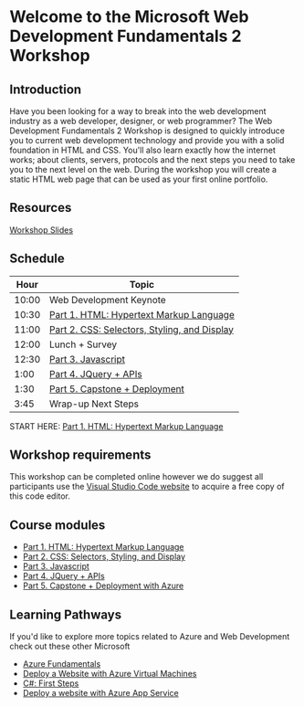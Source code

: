 # Welcome to the Microsoft Web Development Fundamentals 2 Workshop

## Introduction

Have you been looking for a way to break into the web development industry as a web developer, designer, or web programmer? The Web Development Fundamentals 2 Workshop is designed to quickly introduce you to current web development technology and provide you with a solid foundation in HTML and CSS. You'll also learn exactly how the internet works; about clients, servers, protocols and the next steps you need to take you to the next level on the web. During the workshop you will create a static HTML web page that can be used as your first online portfolio.

## Resources
[Workshop Slides](https://slidedecks.blob.core.windows.net/reactorslides/Web_Dev_2.pptx)

## Schedule

|Hour|Topic
|---|---|
|10:00 |Web Development Keynote
|10:30 |[Part 1. HTML: Hypertext Markup Language](1_HTML)
|11:00 |[Part 2. CSS: Selectors, Styling, and Display](2_CSS_CSS3)
|12:00 |Lunch + Survey
|12:30 |[Part 3. Javascript](3_Javascript)
|1:00  |[Part 4. JQuery + APIs](4_JQuery_APIs)
|1:30  |[Part 5. Capstone + Deployment](5_Capstone_Web_Publishing)
|3:45  |Wrap-up Next Steps

START HERE: [Part 1. HTML: Hypertext Markup Language](1_HTML)

## Workshop requirements

This workshop can be completed online however we do suggest all participants use the [Visual Studio Code website](https://code.visualstudio.com/) to acquire a free copy of this code editor.

## Course modules

* [Part 1. HTML: Hypertext Markup Language](1_HTML)
* [Part 2. CSS: Selectors, Styling, and Display](2_CSS_CSS3)
* [Part 3. Javascript](3_Javascript)
* [Part 4. JQuery + APIs](4_JQuery_APIs)
* [Part 5. Capstone + Deployment with Azure](5_Capstone_Web_Publishing)

## Learning Pathways

If you'd like to explore more topics related to Azure and Web Development check out these other Microsoft

* [Azure Fundamentals](https://docs.microsoft.com/en-us/learn/paths/azure-fundamentals/)
* [Deploy a Website with Azure Virtual Machines](https://docs.microsoft.com/en-us/learn/paths/deploy-a-website-with-azure-virtual-machines/)
* [C#: First Steps](https://docs.microsoft.com/en-us/learn/paths/csharp-first-steps/)
* [Deploy a website with Azure App Service](https://docs.microsoft.com/en-us/learn/paths/deploy-a-website-with-azure-app-service/)
